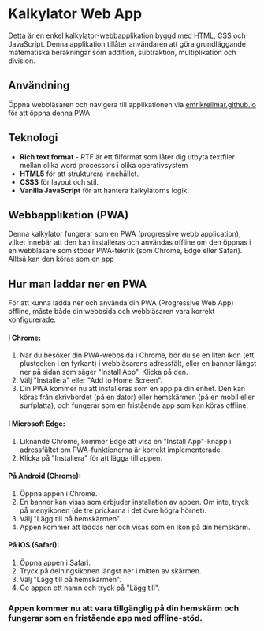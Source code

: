 # Kalkylator Web App

Detta är en enkel kalkylator-webbapplikation byggd med HTML, CSS och JavaScript. Denna applikation tillåter användaren att göra grundläggande matematiska beräkningar som addition, subtraktion, multiplikation och division.

## Användning

Öppna webbläsaren och navigera till applikationen via [emrikrellmar.github.io](https://emrikrellmar.github.io/) för att öppna denna PWA

## Teknologi
- **Rich text format** -  RTF är ett filformat som låter dig utbyta textfiler mellan olika word processors i olika operativsystem
- **HTML5** för att strukturera innehållet.
- **CSS3** för layout och stil.
- **Vanilla JavaScript** för att hantera kalkylatorns logik.
  
## Webbapplikation (PWA)

Denna kalkylator fungerar som en PWA (progressive webb application), vilket innebär att den kan installeras och användas offline om den öppnas i en webbläsare som stöder PWA-teknik (som Chrome, Edge eller Safari). Alltså kan den köras som en app


## Hur man laddar ner en PWA 

För att kunna ladda ner och använda din PWA (Progressive Web App) offline, måste både din webbsida och webbläsaren vara korrekt konfigurerade.

#### I Chrome:
1. När du besöker din PWA-webbsida i Chrome, bör du se en liten ikon (ett plustecken i en fyrkant) i webbläsarens adressfält, eller en banner längst ner på sidan som säger "Install App". Klicka på den.
2. Välj "Installera" eller "Add to Home Screen".
3. Din PWA kommer nu att installeras som en app på din enhet. Den kan köras från skrivbordet (på en dator) eller hemskärmen (på en mobil eller surfplatta), och fungerar som en fristående app som kan köras offline.

#### I Microsoft Edge:
1. Liknande Chrome, kommer Edge att visa en "Install App"-knapp i adressfältet om PWA-funktionerna är korrekt implementerade.
2. Klicka på "Installera" för att lägga till appen.

#### På Android (Chrome):
1. Öppna appen i Chrome.
2. En banner kan visas som erbjuder installation av appen. Om inte, tryck på menyikonen (de tre prickarna i det övre högra hörnet).
3. Välj "Lägg till på hemskärmen".
4. Appen kommer att laddas ner och visas som en ikon på din hemskärm.

#### På iOS (Safari):
1. Öppna appen i Safari.
2. Tryck på delningsikonen längst ner i mitten av skärmen.
3. Välj "Lägg till på hemskärmen".
4. Ge appen ett namn och tryck på "Lägg till".

### Appen kommer nu att vara tillgänglig på din hemskärm och fungerar som en fristående app med offline-stöd.


